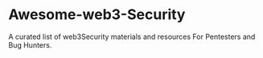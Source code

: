 # Awesome-web3-Security
A curated list of web3Security materials and resources For Pentesters and Bug Hunters.
